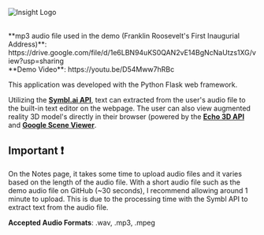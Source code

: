 <img src="https://dl.dropboxusercontent.com/s/izd26d6nc4r28yg/Insight_Logo.png?dl=0"
     alt="Insight Logo"
     style="margin-left: auto; margin-right: auto; display: block;" />

<br>
**mp3 audio file used in the demo (Franklin Roosevelt's First Inaugurial Address)**: https://drive.google.com/file/d/1e6LBN94uKS0QAN2vE14BgNcNaUtzs1XG/view?usp=sharing
<br>
**Demo Video**: https://youtu.be/D54Mww7hRBc

This application was developed with the Python Flask web framework.

Utilizing the [**Symbl.ai API**](https://symbl.ai/), text can extracted from the user's audio file to the built-in text editor on the webpage. The user can also view augmented reality 3D model's directly in their browser (powered by the [**Echo 3D API**](https://www.echo3d.co/) and [**Google Scene Viewer**](https://developers.google.com/ar/develop/java/scene-viewer).

##  Important :exclamation:
On the Notes page, it takes some time to upload audio files and it varies based on the length of the audio file. With a short audio file such as the demo audio file on GitHub (~30 seconds), I recommend allowing around 1 minute to upload. This is due to the processing time with the Symbl API to extract text from the audio file.

**Accepted Audio Formats**: .wav, .mp3, .mpeg
